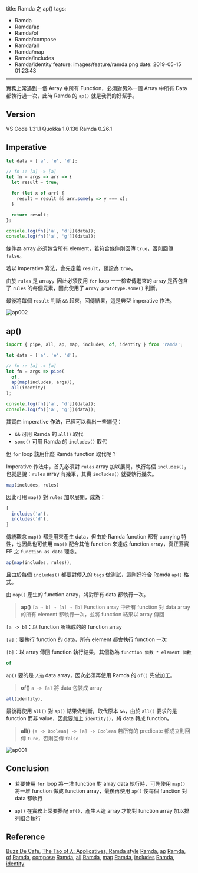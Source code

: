 title: Ramda 之 ap()
tags:
  - Ramda
  - Ramda/ap
  - Ramda/of
  - Ramda/compose
  - Ramda/all
  - Ramda/map
  - Ramda/includes
  - Ramda/identity
feature: images/feature/ramda.png
date: 2019-05-15 01:23:43
---
實務上常遇到一個 Array 中所有 Function，必須對另外一個 Array 中所有 Data 都執行過一次，此時 Ramda 的 `ap()` 就是我們的好幫手。

<!-- more -->

## Version

VS Code 1.31.1
Quokka 1.0.136
Ramda 0.26.1

## Imperative

```javascript
let data = ['a', 'e', 'd'];

// fn :: [a] -> [a]
let fn = args => arr => {
  let result = true;

  for (let x of arr) {
    result = result && arr.some(y => y === x);
  }

  return result;
};

console.log(fn(['a', 'd'])(data));
console.log(fn(['a', 'g'])(data));
```

條件為 array 必須包含所有 element，若符合條件則回傳 `true`，否則回傳 `false`。

若以 imperative 寫法，會先定義 `result`，預設為 `true`。

由於 `rules` 是 array，因此必須使用 `for` loop 一一檢查傳進來的 array 是否包含了 `rules` 的每個元素，因此使用了 `Array.prototype.some()` 判斷。

最後將每個 `result` 判斷 `&&` 起來，回傳結果，這是典型 imperative 作法。

![ap002](/images/ramda/ap/ap002.png)

## ap()

```javascript
import { pipe, all, ap, map, includes, of, identity } from 'ramda';

let data = ['a', 'e', 'd'];

// fn :: [a] -> [a]
let fn = args => pipe(
  of,
  ap(map(includes, args)),
  all(identity)
);

console.log(fn(['a', 'd'])(data));
console.log(fn(['a', 'g'])(data));
```

其實由 imperative 作法，已經可以看出一些端倪：

- `&&` 可用 Ramda 的 `all()` 取代
- `some()` 可用 Ramda 的 `includes()` 取代

但 `for`  loop 該用什麼 Ramda function 取代呢 ?

Imperative 作法中，首先必須對 `rules` array 加以展開，執行每個 `includes()`，也就是說：`rules` array 有幾筆，其實 `includes()` 就要執行幾次。

```javascript
map(includes, rules)
```

因此可用 `map()` 對 `rules` 加以展開，成為：

```javascript
[
  includes('a'),
  includes('d'),
]
```

傳統觀念 `map()` 都是用來產生 data，但由於 Ramda function 都有 currying 特性，也因此也可使用 `map()` 配合其他 function 來達成 function array，真正落實 FP 之 `function as data` 理念。

```javascript
ap(map(includes, rules)),
```

且由於每個 `includes()` 都要對傳入的 `tags` 做測試，這剛好符合 Ramda `ap()` 格式。

由 `map()` 產生的 function array，將對所有 data 都執行一次。

> **ap()**
> `[a → b] → [a] → [b]`
>Function array 中所有 function 對 data array 的所有 element 都執行一次，並將 function 結果以 array 傳回

`[a -> b]`：以 function 所構成的的 function array

`[a]`：要執行 function 的 data，所有 element 都會執行 function 一次

`[b]`：以 array 傳回 function 執行結果，其個數為 `function 個數 * element 個數`

```javascript
of
```

`ap()` 要的是 `人造` data array，因次必須再使用 Ramda 的 `of()` 先做加工。

> **of()**
> `a -> [a]`
> 將 data 包裝成 array

```javascript
all(identity),
```

最後再使用 `all()` 對 `ap()` 結果做判斷，取代原本 `&&`，由於 `all()` 要求的是 function 而非 value，因此要加上 `identity()`，將 data 轉成 function。

> **all()**
> `{a -> Boolean} -> [a] -> Boolean`
> 若所有的 predicate 都成立則回傳 `ture`，否則回傳 `false`

![ap001](/images/ramda/ap/ap001.png)

## Conclusion

* 若要使用 `for` loop 將一堆 function 對 array data 執行時，可先使用 `map()` 將一堆 function 做成 function array，最後再使用 `ap()` 使每個 function 對 data 都執行

* `ap()` 在實務上常要搭配 `of()`，產生人造 array 才能對 function array 加以排列組合執行

## Reference

[Buzz De Cafe](https://buzzdecafe.github.io), [The Tao of λ: Applicatives, Ramda style](https://buzzdecafe.github.io/code/2014/08/12/applicatives-ramda-style)
[Ramda](https://ramdajs.com), [ap](https://ramdajs.com/docs/#ap)
[Ramda](https://ramdajs.com), [of](https://ramdajs.com/docs/#of)
[Ramda](https://ramdajs.com), [compose](https://ramdajs.com/docs/#compose)
[Ramda](https://ramdajs.com), [all](https://ramdajs.com/docs/#all)
[Ramda](https://ramdajs.com), [map](https://ramdajs.com/docs/#map)
[Ramda](https://ramdajs.com), [includes](https://ramdajs.com/docs/#map)
[Ramda](https://ramdajs.com), [identity](https://ramdajs.com/docs/#map)